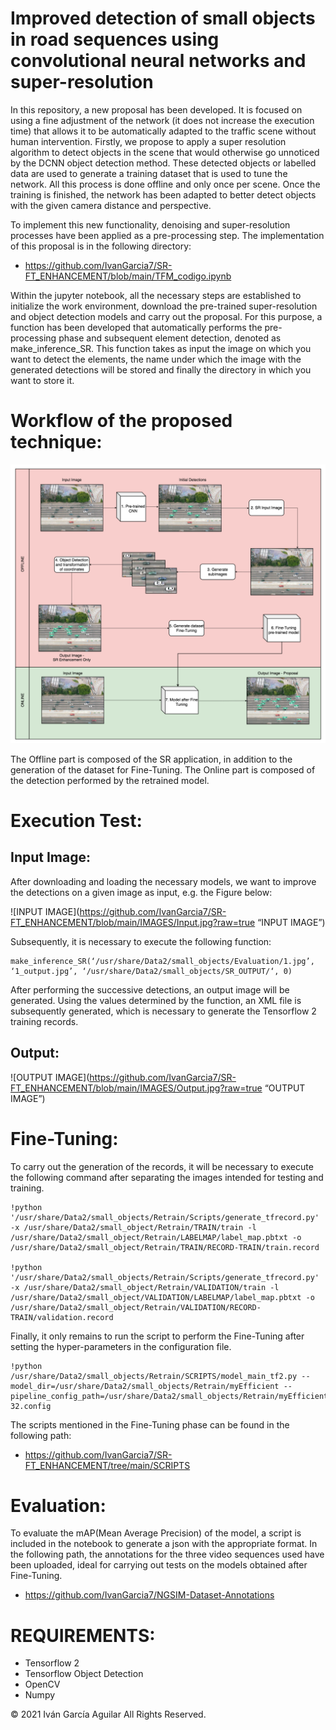 # Improved detection of small objects in road sequences using convolutional neural networks and super-resolution

In this repository, a new proposal has been developed. It is focused on using a fine adjustment of the network (it does not increase the execution time) that allows it to be automatically adapted to the traffic scene without human intervention. Firstly, we propose to apply a super resolution algorithm to detect objects in the scene that would otherwise go unnoticed by the DCNN object detection method. These detected objects or labelled data are used to generate a training dataset that is used to tune the network. All this process is done offline and only once per scene. Once the training is finished, the network has been adapted to better detect objects with the given camera distance and perspective.


To implement this new functionality, denoising and super-resolution processes have been applied as a pre-processing step. The implementation of this proposal is in the following directory:

* https://github.com/IvanGarcia7/SR-FT_ENHANCEMENT/blob/main/TFM_codigo.ipynb

Within the jupyter notebook, all the necessary steps are established to initialize the work environment, download the pre-trained super-resolution and object detection models and carry out the proposal. For this purpose, a function has been developed that automatically performs the pre-processing phase and subsequent element detection, denoted as make_inference_SR. This function takes as input the image on which you want to detect the elements, the name under which the image with the generated detections will be stored and finally the directory in which you want to store it.


# Workflow of the proposed technique:

![WORKFLOW](https://github.com/IvanGarcia7/SR-FT_ENHANCEMENT/blob/main/IMAGES/Proposal.png?raw=true)


The Offline part is composed of the SR application, in addition to the generation of the dataset for Fine-Tuning. The Online part is composed of the detection performed by the retrained model.


# Execution Test:

## Input Image:

After downloading and loading the necessary models, we want to improve the detections on a given image as input, e.g. the Figure below:

![INPUT IMAGE](https://github.com/IvanGarcia7/SR-FT_ENHANCEMENT/blob/main/IMAGES/Input.jpg?raw=true “INPUT IMAGE”)

Subsequently, it is necessary to execute the following function:

``` 
make_inference_SR(‘/usr/share/Data2/small_objects/Evaluation/1.jpg’, ‘1_output.jpg’, ‘/usr/share/Data2/small_objects/SR_OUTPUT/‘, 0)
```

After performing the successive detections, an output image will be generated. Using the values determined by the function, an XML file is subsequently generated, which is necessary to generate the Tensorflow 2 training records.

## Output:

![OUTPUT IMAGE](https://github.com/IvanGarcia7/SR-FT_ENHANCEMENT/blob/main/IMAGES/Output.jpg?raw=true “OUTPUT IMAGE”)


# Fine-Tuning:

To carry out the generation of the records, it will be necessary to execute the following command after separating the images intended for testing and training.

``` 
!python '/usr/share/Data2/small_objects/Retrain/Scripts/generate_tfrecord.py' -x /usr/share/Data2/small_object/Retrain/TRAIN/train -l /usr/share/Data2/small_object/Retrain/LABELMAP/label_map.pbtxt -o /usr/share/Data2/small_object/Retrain/TRAIN/RECORD-TRAIN/train.record

!python '/usr/share/Data2/small_objects/Retrain/Scripts/generate_tfrecord.py' -x /usr/share/Data2/small_object/Retrain/VALIDATION/train -l /usr/share/Data2/small_object/VALIDATION/LABELMAP/label_map.pbtxt -o /usr/share/Data2/small_object/Retrain/VALIDATION/RECORD-TRAIN/validation.record
```

Finally, it only remains to run the script to perform the Fine-Tuning after setting the hyper-parameters in the configuration file.

``` 
!python /usr/share/Data2/small_objects/Retrain/SCRIPTS/model_main_tf2.py --model_dir=/usr/share/Data2/small_objects/Retrain/myEfficient --pipeline_config_path=/usr/share/Data2/small_objects/Retrain/myEfficient/ssd_efficientdet_d4_1024x1024_coco17_tpu-32.config

```

The scripts mentioned in the Fine-Tuning phase can be found in the following path:

* https://github.com/IvanGarcia7/SR-FT_ENHANCEMENT/tree/main/SCRIPTS


# Evaluation:

To evaluate the mAP(Mean Average Precision) of the model, a script is included in the notebook to generate a json with the appropriate format. In the following path, the annotations for the three video sequences used have been uploaded, ideal for carrying out tests on the models obtained after Fine-Tuning.

* https://github.com/IvanGarcia7/NGSIM-Dataset-Annotations


# REQUIREMENTS:

* Tensorflow 2
* Tensorflow Object Detection
* OpenCV
* Numpy


© 2021 Iván García Aguilar 
All Rights Reserved.
